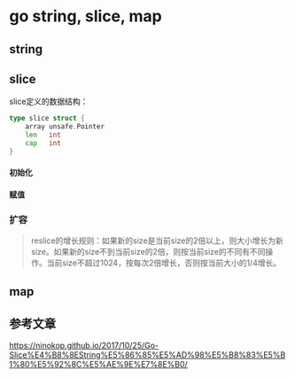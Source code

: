 # go string, slice, map

## string



## slice

slice定义的数据结构：

```go
type slice struct {
	array unsafe.Pointer
	len   int
	cap   int
}
```

#### 初始化



#### 赋值



### 扩容

> reslice的增长规则：如果新的size是当前size的2倍以上，则大小增长为新size。如果新的size不到当前size的2倍，则按当前size的不同有不同操作。当前size不超过1024，按每次2倍增长，否则按当前大小的1/4增长。



## map





## 参考文章

https://ninokop.github.io/2017/10/25/Go-Slice%E4%B8%8EString%E5%86%85%E5%AD%98%E5%B8%83%E5%B1%80%E5%92%8C%E5%AE%9E%E7%8E%B0/

